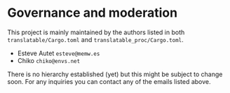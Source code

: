 
# Governance and moderation

This project is mainly maintained by the authors listed in both `translatable/Cargo.toml` and `translatable_proc/Cargo.toml`.

- Esteve Autet `esteve@memw.es`
- Chiko `chiko@envs.net`

There is no hierarchy established (yet) but this might be subject to change soon. For any inquiries you can
contact any of the emails listed above.
